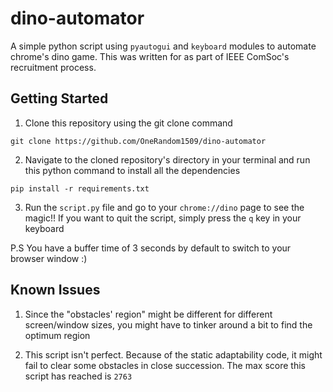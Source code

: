 # dino-automator
A simple python script using `pyautogui` and `keyboard` modules to automate chrome's dino game. This was written for as part of IEEE ComSoc's recruitment process.

## Getting Started
1. Clone this repository using the git clone command 
```
git clone https://github.com/OneRandom1509/dino-automator
```

2. Navigate to the cloned repository's directory in your terminal and run this python command to install all the dependencies
```
pip install -r requirements.txt
``` 

3. Run the `script.py` file and go to your `chrome://dino` page to see the magic!! If you want to quit the script, simply press the `q` key in your keyboard

P.S You have a buffer time of 3 seconds by default to switch to your browser window :)

## Known Issues
1. Since the "obstacles' region" might be different for different screen/window sizes, you might have to tinker around a bit to find the optimum region

2. This script isn't perfect. Because of the static adaptability code, it might fail to clear some obstacles in close succession. The max score this script has reached is `2763`